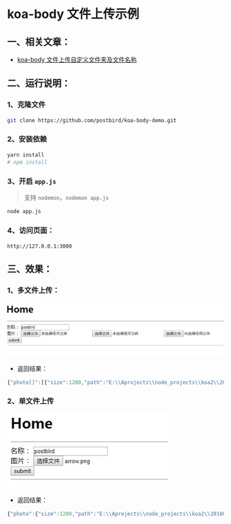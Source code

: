 # koa-body 文件上传示例

## 一、相关文章：

- [koa-body 文件上传自定义文件夹及文件名称](http://www.ptbird.cn/koa-body-diy-upload-dir-and-filename.html)

## 二、运行说明：

### 1、克隆文件

```bash
git clone https://github.com/postbird/koa-body-demo.git
```


### 2、安装依赖

```bash
yarn install
# npm install 
```

### 3、开启 `app.js`

> 支持 `nodemon`，`nodemon app.js`

```bash
node app.js
```

### 4、访问页面：

`http://127.0.0.1:3000`

## 三、效果：

### 1、多文件上传：

![a](./public/images/2.jpg)

- 返回结果：

```javascript
{"photo[]":[{"size":1200,"path":"E:\\Aprojects\\node_projects\\koa2\\20180619\\demo1\\public\\upload\\2018073/15306319214415395.png","name":"arrow.png","type":"image/png","mtime":"2018-07-03T15:32:01.445Z"},{"size":1200,"path":"E:\\Aprojects\\node_projects\\koa2\\20180619\\demo1\\public\\upload\\2018073/15306319214437208.png","name":"arrow.png","type":"image/png","mtime":"2018-07-03T15:32:01.463Z"},{"size":1200,"path":"E:\\Aprojects\\node_projects\\koa2\\20180619\\demo1\\public\\upload\\2018073/15306319214448102.png","name":"arrow.png","type":"image/png","mtime":"2018-07-03T15:32:01.464Z"}]}
```

### 2、单文件上传

![a](./public/images/1.jpg)

- 返回结果：
```javascript
{"photo":{"size":1200,"path":"E:\\Aprojects\\node_projects\\koa2\\20180619\\demo1\\public\\upload\\2018073/15306325616969239.png","name":"arrow.png","type":"image/png","mtime":"2018-07-03T15:42:41.697Z"}}
```